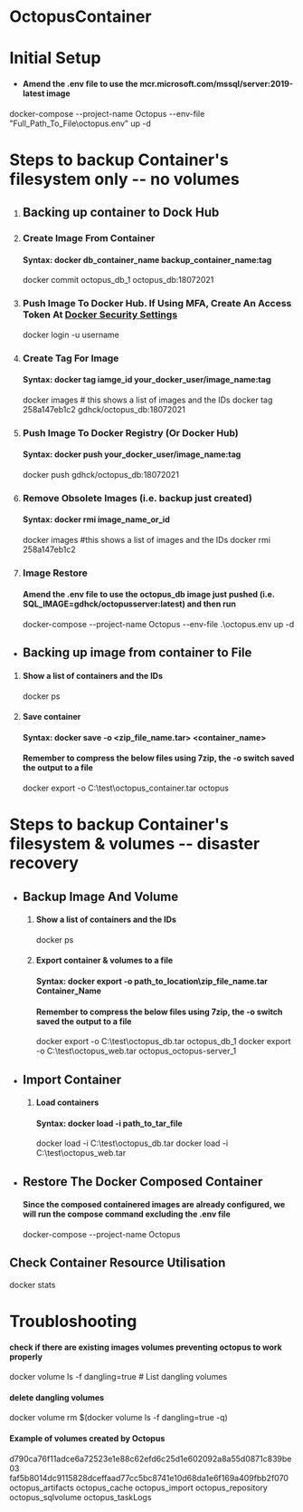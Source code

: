 # OctopusContainer

# Initial Setup
 * #### Amend the .env file to use the mcr.microsoft.com/mssql/server:2019-latest image
  docker-compose --project-name Octopus --env-file "Full_Path_To_File\octopus.env" up -d

# Steps to backup Container's filesystem only -- no volumes
 1. ## Backing up container to Dock Hub
  1. ### Create Image From Container
     #### Syntax: docker db_container_name backup_container_name:tag
     docker commit octopus_db_1 octopus_db:18072021

 2. ### Push Image To Docker Hub. If Using MFA, Create An Access Token At [Docker Security Settings](https://hub.docker.com/settings/security)
    docker login -u username

 3. ### Create Tag For Image
    #### Syntax: docker tag iamge_id your_docker_user/image_name:tag
    docker images # this shows a list of images and the IDs
    docker tag 258a147eb1c2 gdhck/octopus_db:18072021

 4. ### Push Image To Docker Registry (Or Docker Hub)
    #### Syntax: docker push your_docker_user/image_name:tag
    docker push gdhck/octopus_db:18072021

 5. ### Remove Obsolete Images (i.e. backup just created)
    #### Syntax: docker rmi image_name_or_id
    docker images #this shows a list of images and the IDs
    docker rmi 258a147eb1c2

 6. ### Image Restore
    #### Amend the .env file to use the octopus_db image just pushed (i.e. SQL_IMAGE=gdhck/octopusserver:latest) and then run
    docker-compose --project-name Octopus --env-file .\octopus.env up -d

* ## Backing up image from container to File
 1. #### Show a list of containers and the IDs
    docker ps 
 2. #### Save container
    #### Syntax: docker save -o <zip_file_name.tar> <container_name>
    #### Remember to compress the below files using 7zip, the -o switch saved the output to a file
    docker export -o C:\test\octopus_container.tar octopus

# Steps to backup Container's filesystem & volumes -- disaster recovery
* ## Backup Image And Volume
  1. #### Show a list of containers and the IDs
     docker ps
  2. #### Export container & volumes to a file
     #### Syntax: docker export -o path_to_location\zip_file_name.tar Container_Name
     #### Remember to compress the below files using 7zip, the -o switch saved the output to a file
     docker export -o C:\test\octopus_db.tar octopus_db_1
     docker export -o C:\test\octopus_web.tar octopus_octopus-server_1

* ## Import Container
  1. #### Load containers
     #### Syntax: docker load -i path_to_tar_file
     docker load -i C:\test\octopus_db.tar
     docker load -i C:\test\octopus_web.tar

* ## Restore The Docker Composed Container
  #### Since the composed containered images are already configured, we will run the compose command excluding the .env file
  docker-compose --project-name Octopus

## Check Container Resource Utilisation
docker stats

# Troubloshooting
#### check if there are existing images volumes preventing octopus to work properly
docker volume ls -f dangling=true # List dangling volumes
#### delete dangling volumes
docker volume rm $(docker volume ls -f dangling=true -q)
#### Example of volumes created by Octopus
d790ca76f11adce6a72523e1e88c62efd6c25d1e602092a8a55d0871c839be03
faf5b8014dc9115828dceffaad77cc5bc8741e10d68da1e6f169a409fbb2f070
octopus_artifacts
octopus_cache
octopus_import
octopus_repository
octopus_sqlvolume
octopus_taskLogs